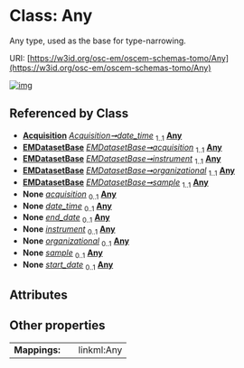 
# Class: Any

Any type, used as the base for type-narrowing.

URI: [https://w3id.org/osc-em/oscem-schemas-tomo/Any](https://w3id.org/osc-em/oscem-schemas-tomo/Any)


[![img](https://yuml.me/diagram/nofunky;dir:TB/class/[EMDatasetBase],[Acquisition]++-%20date_time%201..1>[Any],[EMDatasetBase]++-%20acquisition%201..1>[Any],[EMDatasetBase]++-%20instrument%201..1>[Any],[EMDatasetBase]++-%20organizational%201..1>[Any],[EMDatasetBase]++-%20sample%201..1>[Any],[EMDatasetBase]++-%20acquisition(i)%200..1>[Any],[Acquisition]++-%20date_time(i)%200..1>[Any],[Grant]++-%20end_date%200..1>[Any],[EMDatasetBase]++-%20instrument(i)%200..1>[Any],[EMDatasetBase]++-%20organizational(i)%200..1>[Any],[EMDatasetBase]++-%20sample(i)%200..1>[Any],[Grant]++-%20start_date%200..1>[Any],[Grant],[Acquisition])](https://yuml.me/diagram/nofunky;dir:TB/class/[EMDatasetBase],[Acquisition]++-%20date_time%201..1>[Any],[EMDatasetBase]++-%20acquisition%201..1>[Any],[EMDatasetBase]++-%20instrument%201..1>[Any],[EMDatasetBase]++-%20organizational%201..1>[Any],[EMDatasetBase]++-%20sample%201..1>[Any],[EMDatasetBase]++-%20acquisition(i)%200..1>[Any],[Acquisition]++-%20date_time(i)%200..1>[Any],[Grant]++-%20end_date%200..1>[Any],[EMDatasetBase]++-%20instrument(i)%200..1>[Any],[EMDatasetBase]++-%20organizational(i)%200..1>[Any],[EMDatasetBase]++-%20sample(i)%200..1>[Any],[Grant]++-%20start_date%200..1>[Any],[Grant],[Acquisition])

## Referenced by Class

 *  **[Acquisition](Acquisition.md)** *[Acquisition➞date_time](Acquisition_date_time.md)*  <sub>1..1</sub>  **[Any](Any.md)**
 *  **[EMDatasetBase](EMDatasetBase.md)** *[EMDatasetBase➞acquisition](EMDatasetBase_acquisition.md)*  <sub>1..1</sub>  **[Any](Any.md)**
 *  **[EMDatasetBase](EMDatasetBase.md)** *[EMDatasetBase➞instrument](EMDatasetBase_instrument.md)*  <sub>1..1</sub>  **[Any](Any.md)**
 *  **[EMDatasetBase](EMDatasetBase.md)** *[EMDatasetBase➞organizational](EMDatasetBase_organizational.md)*  <sub>1..1</sub>  **[Any](Any.md)**
 *  **[EMDatasetBase](EMDatasetBase.md)** *[EMDatasetBase➞sample](EMDatasetBase_sample.md)*  <sub>1..1</sub>  **[Any](Any.md)**
 *  **None** *[acquisition](acquisition.md)*  <sub>0..1</sub>  **[Any](Any.md)**
 *  **None** *[date_time](date_time.md)*  <sub>0..1</sub>  **[Any](Any.md)**
 *  **None** *[end_date](end_date.md)*  <sub>0..1</sub>  **[Any](Any.md)**
 *  **None** *[instrument](instrument.md)*  <sub>0..1</sub>  **[Any](Any.md)**
 *  **None** *[organizational](organizational.md)*  <sub>0..1</sub>  **[Any](Any.md)**
 *  **None** *[sample](sample.md)*  <sub>0..1</sub>  **[Any](Any.md)**
 *  **None** *[start_date](start_date.md)*  <sub>0..1</sub>  **[Any](Any.md)**

## Attributes


## Other properties

|  |  |  |
| --- | --- | --- |
| **Mappings:** | | linkml:Any |